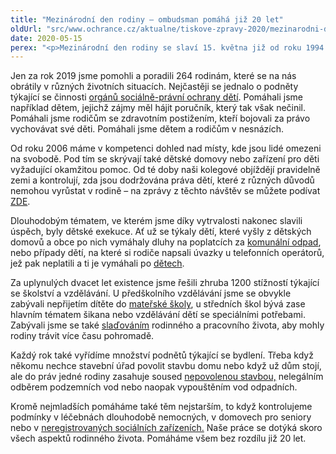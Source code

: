 ```yaml
---
title: "Mezinárodní den rodiny – ombudsman pomáhá již 20 let"
oldUrl: "src/www.ochrance.cz/aktualne/tiskove-zpravy-2020/mezinarodni-den-rodiny-ombudsman-pomaha-jiz-20-let"
date: 2020-05-15
perex: "<p>Mezinárodní den rodiny se slaví 15. května již od roku 1994. V činnosti ombudsmana se různé aspekty rodiny prolínají napříč agendami. Ať už se to týká oblasti řešení podnětů vůči orgánům sociálně-právní ochrany dětí, návštěv v zařízeních pro děti a mladistvé, pomoci při problémech s bydlením, slaďování rodinného života a práce, řešení exekucí vedených proti nezletilým nebo pomoc v případech s domácím násilím. </p>"
---
```


<!-- imported from the old website -->

<p>Jen za rok 2019 jsme pomohli a poradili 264 rodinám, které se na nás obrátily v různých životních situacích. Nejčastěji se jednalo o podněty týkající se činnosti <a href="https://www.ochrance.cz/aktualne/tiskove-zpravy-2016/zavery-z-setreni-ochrankyne-v-oblasti-ochrany-deti-mladeze-a-rodiny/" target="_blank">orgánů sociálně-právní ochrany dětí</a>. Pomáhali jsme například dětem, jejichž zájmy měl hájit poručník, který tak však nečinil. Pomáhali jsme rodičům se zdravotním postižením, kteří bojovali za právo vychovávat své děti. Pomáhali jsme dětem a rodičům v nesnázích.</p><p>Od roku 2006 máme v kompetenci dohled nad místy, kde jsou lidé omezeni na svobodě. Pod tím se skrývají také dětské domovy nebo zařízení pro děti vyžadující okamžitou pomoc. Od té doby naši kolegové objíždějí pravidelně zemi a kontrolují, zda jsou dodržována práva dětí, které z různých důvodů nemohou vyrůstat v rodině – na zprávy z těchto návštěv se můžete podívat <a href="https://www.ochrance.cz/ochrana-osob-omezenych-na-svobode/zarizeni-pro-deti/" target="_blank">ZDE</a>.</p><p>Dlouhodobým tématem, ve kterém jsme díky vytrvalosti nakonec slavili úspěch, byly dětské exekuce. Ať už se týkaly dětí, které vyšly z dětských domovů a obce po nich vymáhaly dluhy na poplatcích za <a href="https://www.ochrance.cz/aktualne/tiskove-zpravy-2017/po-nezletilych-nelze-v-bezicich-exekucich-vymahat-poplatky-za-komunalni-odpad-za-obdobi-do/" target="_blank">komunální odpad</a>, nebo případy dětí, na které si rodiče napsali úvazky u telefonních operátorů, jež pak neplatili a ti je vymáhali po <a href="https://www.ochrance.cz/aktualne/tiskove-zpravy-2016/rodice-nesmi-zadluzovat-sve-deti/" target="_blank">dětech</a>.</p><p>Za uplynulých dvacet let existence jsme řešili zhruba 1200 stížností týkající se školství a vzdělávání. U předškolního vzdělávání jsme se obvykle zabývali nepřijetím dítěte do <a href="https://www.ochrance.cz/aktualne/tiskove-zpravy-2018/zapisy-do-materskych-skol-prehled-doporuceni-pro-rodice-a-reditelky-a-reditele-skolek/" target="_blank">mateřské školy</a>, u středních škol bývá zase hlavním tématem šikana nebo vzdělávání dětí se speciálními potřebami. Zabývali jsme se také <a href="https://www.ochrance.cz/aktualne/tiskove-zpravy-2018/uspesne-jsme-ukoncili-projekt-sluzba-sita-na-miru/" target="_blank">slaďováním</a> rodinného a pracovního života, aby mohly rodiny trávit více času pohromadě.</p><p>Každý rok také vyřídíme množství podnětů týkající se bydlení. Třeba když někomu nechce stavební úřad povolit stavbu domu nebo když už dům stojí, ale do práv jedné rodiny zasahuje soused <a href="https://www.ochrance.cz/aktualne/tiskove-zpravy-2019/pripad-pro-ombudsmanku-cerne-stavby/" target="_blank">nepovolenou stavbou,</a> nelegálním odběrem podzemních vod nebo naopak vypouštěním vod odpadních.</p><p>Kromě nejmladších pomáháme také těm nejstarším, to když kontrolujeme podmínky v léčebnách dlouhodobě nemocných, v domovech pro seniory nebo v <a href="https://www.ochrance.cz/ochrana-osob-omezenych-na-svobode/neregistrovane-socialni-sluzby/" target="_blank">neregistrovaných sociálních zařízeních.</a> Naše práce se dotýká skoro všech aspektů rodinného života. Pomáháme všem bez rozdílu již 20 let.</p>
